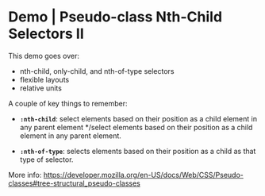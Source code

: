 # Demo | Pseudo-class Nth-Child Selectors II

This demo goes over:
- nth-child, only-child, and nth-of-type selectors
- flexible layouts
- relative units

A couple of key things to remember:
- **`:nth-child`**: select elements based on their position as a child element in any parent element */select elements based on their position as a child element in any parent element.

- **`:nth-of-type`**: selects elements based on their position as a child as that type of selector.

More info: https://developer.mozilla.org/en-US/docs/Web/CSS/Pseudo-classes#tree-structural_pseudo-classes
